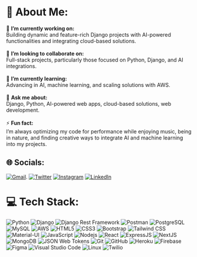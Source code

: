 # 💫 About Me:
🔭 **I’m currently working on:**  <br>Building dynamic and feature-rich Django projects with AI-powered functionalities and integrating cloud-based solutions.<br><br>👯 **I’m looking to collaborate on:**  <br>Full-stack projects, particularly those focused on Python, Django, and AI integrations.<br><br>🌱 **I’m currently learning:**  <br>Advancing in AI, machine learning, and scaling solutions with AWS.<br><br>💬 **Ask me about:**  <br>Django, Python, AI-powered web apps, cloud-based solutions, web development.<br><br>⚡ **Fun fact:**  <br>I’m always optimizing my code for performance while enjoying music, being in nature, and finding creative ways to integrate AI and machine learning into my projects.


## 🌐 Socials:
 
[![Gmail](https://img.shields.io/badge/Gmail-c14438?style=for-the-badge&logo=gmail&logoColor=white)](mailto:leena.prajapati46@gmail.com).
[![Twitter](https://img.shields.io/badge/Twitter-%231DA1F2.svg?logo=Twitter&logoColor=white)](https://x.com/Leenaprajapatii) [![Instagram](https://img.shields.io/badge/Instagram-%23E4405F.svg?logo=Instagram&logoColor=white)](https://instagram.com) [![LinkedIn](https://img.shields.io/badge/LinkedIn-%230077B5.svg?logo=linkedin&logoColor=white)](https://www.linkedin.com/in/leena-prajapati-b45163343/) 
# 💻 Tech Stack:
![Python](https://img.shields.io/badge/-Python-3776AB?style=flat-square&logo=Python&logoColor=white)
![Django](https://img.shields.io/badge/-Django-Green?style=flat-square&logo=django)
![Django Rest Framework](https://img.shields.io/badge/-DjangoRestFramework-red?style=flat-square&logo=django)
![Postman](https://img.shields.io/badge/-Postman-black?style=flat-square&logo=postman)
![PostgreSQL](https://img.shields.io/badge/-PostgreSQL-336791?style=flat-square&logo=postgresql&logoColor=white)
![MySQL](https://img.shields.io/badge/-MySQL-black?style=flat-square&logo=mysql)
![AWS](https://img.shields.io/badge/-AWS-232F3E?style=flat-square&logo=amazon-aws)
![HTML5](https://img.shields.io/badge/-HTML5-E34F26?style=flat-square&logo=html5&logoColor=white)
![CSS3](https://img.shields.io/badge/-CSS3-1572B6?style=flat-square&logo=css3)
![Bootstrap](https://img.shields.io/badge/-Bootstrap-7952B3?style=flat-square&logo=bootstrap&logoColor=white)
![Tailwind CSS](https://img.shields.io/badge/-TailwindCSS-38B2AC?style=flat-square&logo=tailwind-css&logoColor=white)
![Material-UI](https://img.shields.io/badge/-MaterialUI-0081CB?style=flat-square&logo=material-ui)
![JavaScript](https://img.shields.io/badge/-JavaScript-F7DF1E?style=flat-square&logo=javascript&logoColor=black)
![Nodejs](https://img.shields.io/badge/-Nodejs-339933?style=flat-square&logo=Node.js&logoColor=white)
![React](https://img.shields.io/badge/-React-61DAFB?style=flat-square&logo=react&logoColor=black)
![ExpressJS](https://img.shields.io/badge/-ExpressJS-C3D1D9?style=flat-square)
![NextJS](https://img.shields.io/badge/-Next.js-000000?style=flat-square&logo=next.js)
![MongoDB](https://img.shields.io/badge/-MongoDB-47A248?style=flat-square&logo=mongodb&logoColor=white)
![JSON Web Tokens](https://img.shields.io/badge/-JWT-000000?style=flat-square&logo=json-web-tokens&logoColor=white)
![Git](https://img.shields.io/badge/-Git-black?style=flat-square&logo=git)
![GitHub](https://img.shields.io/badge/-GitHub-181717?style=flat-square&logo=github)
![Heroku](https://img.shields.io/badge/-Heroku-430098?style=flat-square&logo=heroku)
![Firebase](https://img.shields.io/badge/-Firebase-FFCA28?style=flat-square&logo=firebase&logoColor=black)
![Figma](https://img.shields.io/badge/-Figma-F24E1E?style=flat-square&logo=figma&logoColor=white)
![Visual Studio Code](https://img.shields.io/badge/-VSCode-007ACC?style=flat-square&logo=visual-studio-code&logoColor=white)
![Linux](https://img.shields.io/badge/-Linux-FCC624?style=flat-square&logo=linux&logoColor=black)
![Twilio](https://img.shields.io/badge/-Twilio-black?style=flat-square&logo=twilio)

